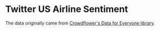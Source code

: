 # Twitter US Airline Sentiment

The data originally came from [Crowdflower's Data for Everyone library](https://appen.com/pre-labeled-datasets/).